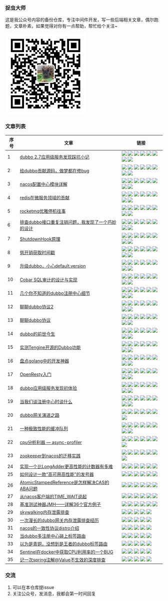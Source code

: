 ### 捉虫大师

这是我公众号内容的备份仓库，专注中间件开发，写一些后端相关文章，偶尔跑题，文章朴素，如果觉得对你有一点帮助，帮忙给个关注~

![捉虫大师](./qrcode_small.jpg)

### 文章列表

|序号|文章|链接|
|---|---|---|
|1|[dubbo 2.7应用级服务发现踩坑小记](dubbo/dubbo%202.7应用级服务发现踩坑小记/dubbo%202.7应用级服务发现踩坑小记.md)|[<img src="https://mp.weixin.qq.com/favicon.ico" weight="20" height="20">](https://mp.weixin.qq.com/s/22qcAHjRp7KpgZtNElKM9g) [<img src="https://juejin.cn/favicon.ico" weight="20" height="20">](https://juejin.cn/post/6977583797223030820/) [<img src="https://static.zhihu.com/heifetz/favicon.ico" weight="20" height="20">](https://zhuanlan.zhihu.com/p/383871475) [<img src="https://cloud.tencent.com/favicon.ico" weight="20" height="20">](https://cloud.tencent.com/developer/article/1839247) [<img src="https://blog.csdn.net/favicon.ico" weight="20" height="20">](https://blog.csdn.net/lkxiaolou/article/details/118227108) [<img src="https://www.jianshu.com/favicon.ico" weight="20" height="20">](https://www.jianshu.com/p/510d48590846) [<img src="https://static001.infoq.cn/static/infoq/favicon/favicon-32x32.png" weight="20" height="20">](https://xie.infoq.cn/article/f027177ceffe2b8955f6f4bad) [<img src="https://www.helloworld.net/favicon.ico" weight="20" height="20">](https://www.helloworld.net/p/9751893678)  |
|2|[给dubbo贡献源码，做梦都在修bug](dubbo/给dubbo贡献源码，做梦都在修bug/给dubbo贡献源码，做梦都在修bug.md)|[<img src="https://mp.weixin.qq.com/favicon.ico" weight="20" height="20">](https://mp.weixin.qq.com/s/LsuIr_78iIxt6ySh2NQadg) [<img src="https://juejin.cn/favicon.ico" weight="20" height="20">](https://juejin.cn/post/6972881272196562974/) [<img src="https://static.zhihu.com/heifetz/favicon.ico" weight="20" height="20">](https://zhuanlan.zhihu.com/p/380229114) [<img src="https://cloud.tencent.com/favicon.ico" weight="20" height="20">](https://cloud.tencent.com/developer/article/1835156) [<img src="https://blog.csdn.net/favicon.ico" weight="20" height="20">](https://blog.csdn.net/lkxiaolou/article/details/117885500) [<img src="https://www.jianshu.com/favicon.ico" weight="20" height="20">](https://www.jianshu.com/p/b276f1e81e91) [<img src="https://static001.infoq.cn/static/infoq/favicon/favicon-32x32.png" weight="20" height="20">](https://xie.infoq.cn/article/2fef5113ef7e88f7eebebee4e) [<img src="https://www.helloworld.net/favicon.ico" weight="20" height="20">](https://www.helloworld.net/p/8kxGUpmS6wF8X) |
|3|[nacos配置中心模块详解](其他/nacos配置中心模块详解/nacos配置中心模块详解.md)|[<img src="https://mp.weixin.qq.com/favicon.ico" weight="20" height="20">](https://mp.weixin.qq.com/s/kjkXGWQA6pA6UTJakhFmrw) [<img src="https://juejin.cn/favicon.ico" weight="20" height="20">](https://juejin.cn/post/6971977762806431780) [<img src="https://static.zhihu.com/heifetz/favicon.ico" weight="20" height="20">](https://zhuanlan.zhihu.com/p/379673741) [<img src="https://cloud.tencent.com/favicon.ico" weight="20" height="20">](https://cloud.tencent.com/developer/article/1834767) [<img src="https://blog.csdn.net/favicon.ico" weight="20" height="20">](https://blog.csdn.net/lkxiaolou/article/details/117965924) [<img src="https://www.jianshu.com/favicon.ico" weight="20" height="20">](https://www.jianshu.com/p/30a22a54bdfb) [<img src="https://static001.infoq.cn/static/infoq/favicon/favicon-32x32.png" weight="20" height="20">](https://xie.infoq.cn/article/161748fc741ff162ee2d73dd9) [<img src="https://www.helloworld.net/favicon.ico" weight="20" height="20">](https://www.helloworld.net/p/GVmJhV7tALU4J) |
|4|[redis在微服务领域的贡献](其他/redis在微服务领域的贡献/redis在微服务领域的贡献.md)|[<img src="https://mp.weixin.qq.com/favicon.ico" weight="20" height="20">](https://mp.weixin.qq.com/s/kKAAf_6vKn-KHvr9YMNDQQ) [<img src="https://juejin.cn/favicon.ico" weight="20" height="20">](https://juejin.cn/post/6966410689732673567) [<img src="https://static.zhihu.com/heifetz/favicon.ico" weight="20" height="20">](https://zhuanlan.zhihu.com/p/375312222) [<img src="https://cloud.tencent.com/favicon.ico" weight="20" height="20">](https://cloud.tencent.com/developer/article/1828290) [<img src="https://blog.csdn.net/favicon.ico" weight="20" height="20">](https://blog.csdn.net/lkxiaolou/article/details/117289802) [<img src="https://www.jianshu.com/favicon.ico" weight="20" height="20">](https://www.jianshu.com/p/3ffb0477d15f) [<img src="https://static001.infoq.cn/static/infoq/favicon/favicon-32x32.png" weight="20" height="20">](https://xie.infoq.cn/article/27cd1dbe25c11dd76adcd7eea) [<img src="https://www.helloworld.net/favicon.ico" weight="20" height="20">](https://www.helloworld.net/p/D0VnT3LcLMCVO)  |
|5|[rocketmq优雅停机往事](其他/rocketmq优雅停机往事/rocketmq优雅停机往事.md)|[<img src="https://mp.weixin.qq.com/favicon.ico" weight="20" height="20">](https://mp.weixin.qq.com/s/BLd2NnFwjB0mH3hA2_zcWQ) [<img src="https://juejin.cn/favicon.ico" weight="20" height="20">](https://juejin.cn/post/6959770172932489252) [<img src="https://static.zhihu.com/heifetz/favicon.ico" weight="20" height="20">](https://zhuanlan.zhihu.com/p/370629518) [<img src="https://cloud.tencent.com/favicon.ico" weight="20" height="20">](https://cloud.tencent.com/developer/article/1825705) [<img src="https://blog.csdn.net/favicon.ico" weight="20" height="20">](https://blog.csdn.net/lkxiaolou/article/details/116592530) [<img src="https://www.jianshu.com/favicon.ico" weight="20" height="20">](https://www.jianshu.com/p/335524d1fc6e) [<img src="https://static001.infoq.cn/static/infoq/favicon/favicon-32x32.png" weight="20" height="20">](https://xie.infoq.cn/article/9e95922b572654856d9f7eefa) [<img src="https://www.helloworld.net/favicon.ico" weight="20" height="20">](https://www.helloworld.net/p/oA2nf7Jh5gtV4) |
|6|[排查dubbo接口重复注销问题，我发现了一个巧妙的设计](dubbo/排查dubbo接口重复注销问题，我发现了一个巧妙的设计/排查dubbo接口重复注销问题，我发现了一个巧妙的设计.md)|[<img src="https://mp.weixin.qq.com/favicon.ico" weight="20" height="20">](https://mp.weixin.qq.com/s/nJsTU_bHBnB55NmF2_DJNw) [<img src="https://juejin.cn/favicon.ico" weight="20" height="20">](https://juejin.cn/post/6956169686501294116) [<img src="https://static.zhihu.com/heifetz/favicon.ico" weight="20" height="20">](https://zhuanlan.zhihu.com/p/368620431) [<img src="https://cloud.tencent.com/favicon.ico" weight="20" height="20">](https://cloud.tencent.com/developer/article/1822773) [<img src="https://blog.csdn.net/favicon.ico" weight="20" height="20">](https://blog.csdn.net/lkxiaolou/article/details/116306612) [<img src="https://www.jianshu.com/favicon.ico" weight="20" height="20">](https://www.jianshu.com/p/f86880fdf48c) [<img src="https://static001.infoq.cn/static/infoq/favicon/favicon-32x32.png" weight="20" height="20">](https://xie.infoq.cn/article/0658b6db850ab56e0125fc3a5) [<img src="https://www.helloworld.net/favicon.ico" weight="20" height="20">](https://www.helloworld.net/p/O9DjuGeiALU2D) |
|7|[ShutdownHook原理](其他/shutdownHook原理/shutdownHook原理.md)|[<img src="https://mp.weixin.qq.com/favicon.ico" weight="20" height="20">](https://mp.weixin.qq.com/s/M1ER1oZt8hkAPJsFLIaOTg) [<img src="https://juejin.cn/favicon.ico" weight="20" height="20">](https://juejin.cn/post/6954972766994956318) [<img src="https://static.zhihu.com/heifetz/favicon.ico" weight="20" height="20">](https://zhuanlan.zhihu.com/p/367770375) [<img src="https://cloud.tencent.com/favicon.ico" weight="20" height="20">](https://cloud.tencent.com/developer/article/1816345) [<img src="https://blog.csdn.net/favicon.ico" weight="20" height="20">](https://blog.csdn.net/lkxiaolou/article/details/116396547) [<img src="https://www.jianshu.com/favicon.ico" weight="20" height="20">](https://www.jianshu.com/p/686bcb087cc5) [<img src="https://static001.infoq.cn/static/infoq/favicon/favicon-32x32.png" weight="20" height="20">](https://xie.infoq.cn/article/00003f4d55adf64083b3e66fd) [<img src="https://www.helloworld.net/favicon.ico" weight="20" height="20">](https://www.helloworld.net/p/XGzXugbimvcjd) |
|8|[低开销获取时间戳](其他/低开销获取时间戳/低开销获取时间戳.md)|[<img src="https://mp.weixin.qq.com/favicon.ico" weight="20" height="20">](https://mp.weixin.qq.com/s/hs11xUNF7Vh-zO6zeaXXmw) [<img src="https://juejin.cn/favicon.ico" weight="20" height="20">](https://juejin.cn/post/6953601733519998989) [<img src="https://static.zhihu.com/heifetz/favicon.ico" weight="20" height="20">](https://zhuanlan.zhihu.com/p/368199252) [<img src="https://cloud.tencent.com/favicon.ico" weight="20" height="20">](https://cloud.tencent.com/developer/article/1816343) [<img src="https://blog.csdn.net/favicon.ico" weight="20" height="20">](https://blog.csdn.net/lkxiaolou/article/details/116986140) [<img src="https://www.jianshu.com/favicon.ico" weight="20" height="20">](https://www.jianshu.com/p/39be4491ee3a) [<img src="https://static001.infoq.cn/static/infoq/favicon/favicon-32x32.png" weight="20" height="20">](https://xie.infoq.cn/article/546aeecd21c492ba5509c7adc) [<img src="https://www.helloworld.net/favicon.ico" weight="20" height="20">](https://www.helloworld.net/p/VR59IKLhQoCpG) |
|9|[升级dubbo，小心default.version](dubbo/升级dubbo，小心default.version/升级dubbo，小心default.version.md)|[<img src="https://mp.weixin.qq.com/favicon.ico" weight="20" height="20">](https://mp.weixin.qq.com/s/hm1OTOma__6UIMYa3wfmxg) [<img src="https://juejin.cn/favicon.ico" weight="20" height="20">](https://juejin.cn/post/6946528185248907295) [<img src="https://static.zhihu.com/heifetz/favicon.ico" weight="20" height="20">](https://zhuanlan.zhihu.com/p/370075876) [<img src="https://cloud.tencent.com/favicon.ico" weight="20" height="20">](https://cloud.tencent.com/developer/article/1810794) [<img src="https://blog.csdn.net/favicon.ico" weight="20" height="20">](https://blog.csdn.net/lkxiaolou/article/details/116671828) [<img src="https://www.jianshu.com/favicon.ico" weight="20" height="20">](https://www.jianshu.com/p/b7958bae3c41) [<img src="https://static001.infoq.cn/static/infoq/favicon/favicon-32x32.png" weight="20" height="20">](https://xie.infoq.cn/article/8d845c2dea01100f9320ddfd8) [<img src="https://www.helloworld.net/favicon.ico" weight="20" height="20">](https://www.helloworld.net/p/XGGxUgbimvcjd)  |
|10|[Cobar SQL审计的设计与实现](其他/Cobar%20SQL审计的设计与实现/Cobar%20SQL审计的设计与实现.md)|[<img src="https://mp.weixin.qq.com/favicon.ico" weight="20" height="20">](https://mp.weixin.qq.com/s/OEuZIfbKba8sq_rect809w) [<img src="https://juejin.cn/favicon.ico" weight="20" height="20">](https://juejin.cn/post/6942331449324339236) [<img src="https://static.zhihu.com/heifetz/favicon.ico" weight="20" height="20">](https://zhuanlan.zhihu.com/p/368054622) [<img src="https://cloud.tencent.com/favicon.ico" weight="20" height="20">](https://cloud.tencent.com/developer/article/1804692) [<img src="https://blog.csdn.net/favicon.ico" weight="20" height="20">](https://blog.csdn.net/lkxiaolou/article/details/117017016) [<img src="https://www.jianshu.com/favicon.ico" weight="20" height="20">](https://www.jianshu.com/p/9986a20e164f) [<img src="https://static001.infoq.cn/static/infoq/favicon/favicon-32x32.png" weight="20" height="20">](https://xie.infoq.cn/article/34981de47febc5f4e8f4f3d0a) [<img src="https://www.helloworld.net/favicon.ico" weight="20" height="20">](https://www.helloworld.net/p/B03aS4dcJmi0o) |
|11|[几个你不知道的dubbo注册中心细节](dubbo/几个你不知道的dubbo注册中心细节/几个你不知道的dubbo注册中心细节.md)|[<img src="https://mp.weixin.qq.com/favicon.ico" weight="20" height="20">](https://mp.weixin.qq.com/s/C32EYc9VWGXDgjJe5S6Ayw) [<img src="https://juejin.cn/favicon.ico" weight="20" height="20">](https://juejin.cn/post/6940110463417974820) [<img src="https://static.zhihu.com/heifetz/favicon.ico" weight="20" height="20">](https://zhuanlan.zhihu.com/p/367772683) [<img src="https://cloud.tencent.com/favicon.ico" weight="20" height="20">](https://cloud.tencent.com/developer/article/1804688) [<img src="https://blog.csdn.net/favicon.ico" weight="20" height="20">](https://blog.csdn.net/lkxiaolou/article/details/116693282) [<img src="https://www.jianshu.com/favicon.ico" weight="20" height="20">](https://www.jianshu.com/p/79fb18a118c1) [<img src="https://static001.infoq.cn/static/infoq/favicon/favicon-32x32.png" weight="20" height="20">](https://xie.infoq.cn/article/0c4a8c13f649604f7db4915c8) [<img src="https://www.helloworld.net/favicon.ico" weight="20" height="20">](https://www.helloworld.net/p/VRRGsKLhQoCpG) |
|12|[聊聊dubbo协议2](dubbo/聊聊dubbo协议2/聊聊dubbo协议2.md)|[<img src="https://mp.weixin.qq.com/favicon.ico" weight="20" height="20">](https://mp.weixin.qq.com/s/x5iNm9Ex3Frha7q94mdAmw) [<img src="https://juejin.cn/favicon.ico" weight="20" height="20">](https://juejin.cn/post/6963815553454735397/) [<img src="https://static.zhihu.com/heifetz/favicon.ico" weight="20" height="20">](https://zhuanlan.zhihu.com/p/371629715) [<img src="https://cloud.tencent.com/favicon.ico" weight="20" height="20">](https://cloud.tencent.com/developer/article/1796842) [<img src="https://blog.csdn.net/favicon.ico" weight="20" height="20">](https://blog.csdn.net/lkxiaolou/article/details/117221284)  [<img src="https://www.jianshu.com/favicon.ico" weight="20" height="20">](https://www.jianshu.com/p/2e17f885bbbe) [<img src="https://static001.infoq.cn/static/infoq/favicon/favicon-32x32.png" weight="20" height="20">](https://xie.infoq.cn/article/889cd0c5163e876d6b2d4d2c3) [<img src="https://www.helloworld.net/favicon.ico" weight="20" height="20">](https://www.helloworld.net/p/m77mILGuaJTr6) |
|13|[聊聊dubbo协议](dubbo/聊聊dubbo协议/聊聊dubbo协议.md)|[<img src="https://mp.weixin.qq.com/favicon.ico" weight="20" height="20">](https://mp.weixin.qq.com/s/l5F-lJSuuhXerI88e7_U9Q) [<img src="https://juejin.cn/favicon.ico" weight="20" height="20">](https://juejin.cn/post/6963243154476630053) [<img src="https://static.zhihu.com/heifetz/favicon.ico" weight="20" height="20">](https://zhuanlan.zhihu.com/p/371507445) [<img src="https://cloud.tencent.com/favicon.ico" weight="20" height="20">](https://cloud.tencent.com/developer/article/1796841) [<img src="https://blog.csdn.net/favicon.ico" weight="20" height="20">](https://blog.csdn.net/lkxiaolou/article/details/117116064) [<img src="https://www.jianshu.com/favicon.ico" weight="20" height="20">](https://www.jianshu.com/p/fa9adb5ce82c) [<img src="https://static001.infoq.cn/static/infoq/favicon/favicon-32x32.png" weight="20" height="20">](https://xie.infoq.cn/article/a98afea6beabb2e3b338cc872) [<img src="https://www.helloworld.net/favicon.ico" weight="20" height="20">](https://www.helloworld.net/p/LooYSAYCrwFYk) |
|14|[dubbo的前世今生](dubbo/dubbo的前世今生/dubbo的前世今生.md)|[<img src="https://mp.weixin.qq.com/favicon.ico" weight="20" height="20">](https://mp.weixin.qq.com/s/hXddvr6tMdgSVln97mHBKw) [<img src="https://juejin.cn/favicon.ico" weight="20" height="20">](https://juejin.cn/post/6964186115691511839) [<img src="https://static.zhihu.com/heifetz/favicon.ico" weight="20" height="20">](https://zhuanlan.zhihu.com/p/373231588) [<img src="https://cloud.tencent.com/favicon.ico" weight="20" height="20">](https://cloud.tencent.com/developer/article/1785246) [<img src="https://blog.csdn.net/favicon.ico" weight="20" height="20">](https://blog.csdn.net/lkxiaolou/article/details/117254713) [<img src="https://www.jianshu.com/favicon.ico" weight="20" height="20">](https://www.jianshu.com/p/fde182e83eb6) [<img src="https://static001.infoq.cn/static/infoq/favicon/favicon-32x32.png" weight="20" height="20">](https://xie.infoq.cn/article/571b27e40dd39eafba1f6b97d) [<img src="https://www.helloworld.net/favicon.ico" weight="20" height="20">](https://www.helloworld.net/p/m7gQcLGuaJTr6) |
|15|[实测Tengine开源的Dubbo功能](dubbo/实测Tengine开源的Dubbo功能/实测Tengine开源的Dubbo功能.md)|[<img src="https://mp.weixin.qq.com/favicon.ico" weight="20" height="20">](https://mp.weixin.qq.com/s/-bA3cGDSwFa63aq0s8AUFA) [<img src="https://juejin.cn/favicon.ico" weight="20" height="20">](https://juejin.cn/post/6960826099727073310) [<img src="https://static.zhihu.com/heifetz/favicon.ico" weight="20" height="20">](https://zhuanlan.zhihu.com/p/374094939) [<img src="https://cloud.tencent.com/favicon.ico" weight="20" height="20">](https://cloud.tencent.com/developer/article/1826520) [<img src="https://blog.csdn.net/favicon.ico" weight="20" height="20">](https://blog.csdn.net/lkxiaolou/article/details/117372955) [<img src="https://www.jianshu.com/favicon.ico" weight="20" height="20">](https://www.jianshu.com/p/57321c1994b3) [<img src="https://static001.infoq.cn/static/infoq/favicon/favicon-32x32.png" weight="20" height="20">](https://xie.infoq.cn/article/35da7c471e070dafdfb0e760a) [<img src="https://www.helloworld.net/favicon.ico" weight="20" height="20">](https://www.helloworld.net/p/KPMvs5af3lHmw) |
|16|[盘点golang中的开发神器](其他/盘点golang中的开发神器/盘点golang中的开发神器.md)|[<img src="https://mp.weixin.qq.com/favicon.ico" weight="20" height="20">](https://mp.weixin.qq.com/s/CF5GJOu0D4mi7QYC-XfMKg) [<img src="https://juejin.cn/favicon.ico" weight="20" height="20">](https://juejin.cn/post/6961629710988099615) [<img src="https://static.zhihu.com/heifetz/favicon.ico" weight="20" height="20">](https://zhuanlan.zhihu.com/p/374766516) [<img src="https://cloud.tencent.com/favicon.ico" weight="20" height="20">](https://cloud.tencent.com/developer/article/1760951) [<img src="https://blog.csdn.net/favicon.ico" weight="20" height="20">](https://blog.csdn.net/lkxiaolou/article/details/117436131) [<img src="https://www.jianshu.com/favicon.ico" weight="20" height="20">](https://www.jianshu.com/p/a2d898012069) [<img src="https://static001.infoq.cn/static/infoq/favicon/favicon-32x32.png" weight="20" height="20">](https://xie.infoq.cn/article/059ac2099d730ba2c558a3688) [<img src="https://www.helloworld.net/favicon.ico" weight="20" height="20">](https://www.helloworld.net/p/z4xvtj0sG2hZz) |
|17|[OpenResty入门](其他/OpenResty入门/OpenResty入门.md)|[<img src="https://mp.weixin.qq.com/favicon.ico" weight="20" height="20">](https://mp.weixin.qq.com/s/9RBf6Wa-oYEnCCYFMhMrvg) [<img src="https://juejin.cn/favicon.ico" weight="20" height="20">](https://juejin.cn/post/6964552080405053476/) [<img src="https://static.zhihu.com/heifetz/favicon.ico" weight="20" height="20">](https://zhuanlan.zhihu.com/p/375068719) [<img src="https://cloud.tencent.com/favicon.ico" weight="20" height="20">](https://cloud.tencent.com/developer/article/1760949) [<img src="https://blog.csdn.net/favicon.ico" weight="20" height="20">](https://blog.csdn.net/lkxiaolou/article/details/117511714) [<img src="https://www.jianshu.com/favicon.ico" weight="20" height="20">](https://www.jianshu.com/p/ca0faf716018) [<img src="https://static001.infoq.cn/static/infoq/favicon/favicon-32x32.png" weight="20" height="20">](https://xie.infoq.cn/article/48b63f75d5205596e25c5946b) [<img src="https://www.helloworld.net/favicon.ico" weight="20" height="20">](https://www.helloworld.net/p/gKLlCa3hzOF2P) |
|18|[dubbo应用级服务发现初体验](dubbo/dubbo应用级服务发现初体验/dubbo应用级服务发现初体验.md)|[<img src="https://mp.weixin.qq.com/favicon.ico" weight="20" height="20">](https://mp.weixin.qq.com/s/nM7BFnW-I3A3mmLOPmBJJw) [<img src="https://juejin.cn/favicon.ico" weight="20" height="20">](https://juejin.cn/post/6868594127870066702) [<img src="https://static.zhihu.com/heifetz/favicon.ico" weight="20" height="20">](https://zhuanlan.zhihu.com/p/369644224) [<img src="https://cloud.tencent.com/favicon.ico" weight="20" height="20">](https://cloud.tencent.com/developer/article/1760947) [<img src="https://blog.csdn.net/favicon.ico" weight="20" height="20">](https://blog.csdn.net/lkxiaolou/article/details/117549562) [<img src="https://www.jianshu.com/favicon.ico" weight="20" height="20">](https://www.jianshu.com/p/7e6e74db0572) [<img src="https://static001.infoq.cn/static/infoq/favicon/favicon-32x32.png" weight="20" height="20">](https://xie.infoq.cn/article/017faba160588959c7ff6ff82) [<img src="https://www.helloworld.net/favicon.ico" weight="20" height="20">](https://www.helloworld.net/p/LoK5uAYCrwFYk) |
|19|[当我们谈注册中心时谈什么](服务发现/当我们谈注册中心时谈什么/当我们谈注册中心时谈什么.md)|[<img src="https://mp.weixin.qq.com/favicon.ico" weight="20" height="20">](https://mp.weixin.qq.com/s/-PjerA5k7xoFAROL5v3Xnw) [<img src="https://juejin.cn/favicon.ico" weight="20" height="20">](https://juejin.cn/post/6859322919143604231) [<img src="https://static.zhihu.com/heifetz/favicon.ico" weight="20" height="20">](https://zhuanlan.zhihu.com/p/375678388) [<img src="https://cloud.tencent.com/favicon.ico" weight="20" height="20">](https://cloud.tencent.com/developer/article/1761543) [<img src="https://blog.csdn.net/favicon.ico" weight="20" height="20">](https://blog.csdn.net/lkxiaolou/article/details/117325960) [<img src="https://www.jianshu.com/favicon.ico" weight="20" height="20">](https://www.jianshu.com/p/c2ff7279d805) [<img src="https://static001.infoq.cn/static/infoq/favicon/favicon-32x32.png" weight="20" height="20">](https://xie.infoq.cn/article/c7ed38799eac5eea057aeced8) [<img src="https://www.helloworld.net/favicon.ico" weight="20" height="20">](https://www.helloworld.net/p/VRlMUKLhQoCpG) |
|20|[dubbo网关演进之路](dubbo/dubbo网关演进之路/dubbo网关演进之路.md)|[<img src="https://mp.weixin.qq.com/favicon.ico" weight="20" height="20">](https://mp.weixin.qq.com/s/qyD-8ovFoZW_N5eAxEY20w) [<img src="https://juejin.cn/favicon.ico" weight="20" height="20">](https://juejin.cn/post/6845166891539906573) [<img src="https://static.zhihu.com/heifetz/favicon.ico" weight="20" height="20">](https://zhuanlan.zhihu.com/p/368898386) [<img src="https://cloud.tencent.com/favicon.ico" weight="20" height="20">](https://cloud.tencent.com/developer/article/1760946) [<img src="https://www.jianshu.com/favicon.ico" weight="20" height="20">](https://www.jianshu.com/p/4f084e26dd9f) [<img src="https://static001.infoq.cn/static/infoq/favicon/favicon-32x32.png" weight="20" height="20">](https://xie.infoq.cn/article/0136c889138ca507c2fbb953f) [<img src="https://www.helloworld.net/favicon.ico" weight="20" height="20">](https://www.helloworld.net/p/gKz4ca3hzOF2P) |
|21|[一种极致性能的缓冲队列](其他/一种极致性能的缓冲队列/一种极致性能的缓冲队列.md)|[<img src="https://mp.weixin.qq.com/favicon.ico" weight="20" height="20">](https://mp.weixin.qq.com/s/hmtx8BnUDp1onCJ99rdQ9g) [<img src="https://juejin.cn/favicon.ico" weight="20" height="20">](https://juejin.cn/post/6844904194902622216) [<img src="https://static.zhihu.com/heifetz/favicon.ico" weight="20" height="20">](https://zhuanlan.zhihu.com/p/376126739) [<img src="https://cloud.tencent.com/favicon.ico" weight="20" height="20">](https://cloud.tencent.com/developer/article/1760944) [<img src="https://blog.csdn.net/favicon.ico" weight="20" height="20">](https://blog.csdn.net/lkxiaolou/article/details/117659210) [<img src="https://www.jianshu.com/favicon.ico" weight="20" height="20">](https://www.jianshu.com/p/714df9502be5) [<img src="https://static001.infoq.cn/static/infoq/favicon/favicon-32x32.png" weight="20" height="20">](https://xie.infoq.cn/article/279d06f6ffd66acc36103ba6f) [<img src="https://www.helloworld.net/favicon.ico" weight="20" height="20">](https://www.helloworld.net/p/z435hj0sG2hZz) |
|22|[cpu分析利器 — async-profiler](问题排查/cpu分析利器%20—%20async-profiler/cpu分析利器%20—%20async-profiler.md)|[<img src="https://mp.weixin.qq.com/favicon.ico" weight="20" height="20">](https://mp.weixin.qq.com/s/8mEBjVsptz9O_vU-TxOTxg) [<img src="https://juejin.cn/favicon.ico" weight="20" height="20">](https://juejin.cn/post/6844904180671315975) [<img src="https://static.zhihu.com/heifetz/favicon.ico" weight="20" height="20">](https://zhuanlan.zhihu.com/p/376922727) [<img src="https://cloud.tencent.com/favicon.ico" weight="20" height="20">](https://cloud.tencent.com/developer/article/1760942) [<img src="https://www.jianshu.com/favicon.ico" weight="20" height="20">](https://www.jianshu.com/p/039d66a2bcc8) [<img src="https://static001.infoq.cn/static/infoq/favicon/favicon-32x32.png" weight="20" height="20">](https://xie.infoq.cn/article/58d2a013a045d2ff3d542a6a1) [<img src="https://www.helloworld.net/favicon.ico" weight="20" height="20">](https://www.helloworld.net/p/deaQSj9sJni51) |
|23|[zookeeper到nacos的迁移实践](服务发现/zookeeper到nacos的迁移实践/zookeeper到nacos的迁移实践.md)|[<img src="https://mp.weixin.qq.com/favicon.ico" weight="20" height="20">](https://mp.weixin.qq.com/s/8XdbLrlzHhofiC089AMb1Q) [<img src="https://juejin.cn/favicon.ico" weight="20" height="20">](https://juejin.cn/post/6844904167924826119) [<img src="https://static.zhihu.com/heifetz/favicon.ico" weight="20" height="20">](https://zhuanlan.zhihu.com/p/377509023) [<img src="https://cloud.tencent.com/favicon.ico" weight="20" height="20">](https://cloud.tencent.com/developer/article/1761542) [<img src="https://www.jianshu.com/favicon.ico" weight="20" height="20">](https://www.jianshu.com/p/533c69607240) [<img src="https://static001.infoq.cn/static/infoq/favicon/favicon-32x32.png" weight="20" height="20">](https://xie.infoq.cn/article/8447b8c627d04346ecf4974af) [<img src="https://www.helloworld.net/favicon.ico" weight="20" height="20">](https://www.helloworld.net/p/53Pai3xc47iVD) |
|24|[实现一个比LongAdder更高性能的计数器有多难](其他/实现一个比LongAdder更高性能的计数器有多难/实现一个比LongAdder更高性能的计数器有多难.md)|[<img src="https://mp.weixin.qq.com/favicon.ico" weight="20" height="20">](https://mp.weixin.qq.com/s/N1scBcRr3Zz6kzanMNyN0Q) [<img src="https://juejin.cn/favicon.ico" weight="20" height="20">](https://juejin.cn/post/6844904163281731597) [<img src="https://static.zhihu.com/heifetz/favicon.ico" weight="20" height="20">](https://zhuanlan.zhihu.com/p/377800177) [<img src="https://cloud.tencent.com/favicon.ico" weight="20" height="20">](https://cloud.tencent.com/developer/article/1760940) [<img src="https://www.jianshu.com/favicon.ico" weight="20" height="20">](https://www.jianshu.com/p/eb132c9daa03) [<img src="https://static001.infoq.cn/static/infoq/favicon/favicon-32x32.png" weight="20" height="20">](https://xie.infoq.cn/article/a1e85b3f0d034bca2ab674542) |
|25|[如何设计一款“高可用高性能”的发号器](其他/如何设计一款“高可用高性能”的发号器/如何设计一款“高可用高性能”的发号器.md)|[<img src="https://mp.weixin.qq.com/favicon.ico" weight="20" height="20">](https://mp.weixin.qq.com/s/LbEZEdmq34JQZ1rSwx2_oA) [<img src="https://juejin.cn/favicon.ico" weight="20" height="20">](https://juejin.cn/post/6844904163277537293) [<img src="https://static.zhihu.com/heifetz/favicon.ico" weight="20" height="20">](https://zhuanlan.zhihu.com/p/378559490) [<img src="https://cloud.tencent.com/favicon.ico" weight="20" height="20">](https://cloud.tencent.com/developer/article/1760937) [<img src="https://www.jianshu.com/favicon.ico" weight="20" height="20">](https://www.jianshu.com/p/e6e0fec21d4c) [<img src="https://static001.infoq.cn/static/infoq/favicon/favicon-32x32.png" weight="20" height="20">](https://xie.infoq.cn/article/cf31eba825e6439ca0f94ebcb) |
|26|[AtomicStampedReference是怎样解决CAS的ABA问题](其他/AtomicStampedReference是怎样解决CAS的ABA问题/AtomicStampedReference是怎样解决CAS的ABA问题.md)|[<img src="https://mp.weixin.qq.com/favicon.ico" weight="20" height="20">](https://mp.weixin.qq.com/s/riBsXBrIjkOLe7SCtbX8vQ) [<img src="https://juejin.cn/favicon.ico" weight="20" height="20">](https://juejin.cn/post/6844904158126931982) [<img src="https://static.zhihu.com/heifetz/favicon.ico" weight="20" height="20">](https://zhuanlan.zhihu.com/p/380413219) [<img src="https://cloud.tencent.com/favicon.ico" weight="20" height="20">](https://cloud.tencent.com/developer/article/1760936) [<img src="https://www.jianshu.com/favicon.ico" weight="20" height="20">](https://www.jianshu.com/p/ad91881bc387) [<img src="https://static001.infoq.cn/static/infoq/favicon/favicon-32x32.png" weight="20" height="20">](https://xie.infoq.cn/article/2b4e283533db52f1180171ced) |
|27|[从nacos客户端的TIME_WAIT说起](问题排查/从nacos客户端的TIME_WAIT说起/从nacos客户端的TIME_WAIT说起.md)|[<img src="https://mp.weixin.qq.com/favicon.ico" weight="20" height="20">](https://mp.weixin.qq.com/s/rlnIAS4zI7qYTT7z1AIk4g) [<img src="https://juejin.cn/favicon.ico" weight="20" height="20">](https://juejin.cn/post/6844904152527536135) [<img src="https://static.zhihu.com/heifetz/favicon.ico" weight="20" height="20">](https://zhuanlan.zhihu.com/p/380755493) [<img src="https://cloud.tencent.com/favicon.ico" weight="20" height="20">](https://cloud.tencent.com/developer/article/1760934) [<img src="https://www.jianshu.com/favicon.ico" weight="20" height="20">](https://www.jianshu.com/p/e2ce0fd1d8de) [<img src="https://static001.infoq.cn/static/infoq/favicon/favicon-32x32.png" weight="20" height="20">](https://xie.infoq.cn/article/412af472712ebea3c653ba269) |
|28|[基准测试神器JMH——详解36个官方例子](其他/基准测试神器JMH——详解36个官方例子/基准测试神器JMH——详解36个官方例子.md)|[<img src="https://mp.weixin.qq.com/favicon.ico" weight="20" height="20">](https://mp.weixin.qq.com/s/3mMhybfKjAQbZFK5kyMl5Q) [<img src="https://juejin.cn/favicon.ico" weight="20" height="20">](https://juejin.cn/post/6844904147674726407) [<img src="https://static.zhihu.com/heifetz/favicon.ico" weight="20" height="20">](https://zhuanlan.zhihu.com/p/381283590) [<img src="https://cloud.tencent.com/favicon.ico" weight="20" height="20">](https://cloud.tencent.com/developer/article/1760933) [<img src="https://www.jianshu.com/favicon.ico" weight="20" height="20">](https://www.jianshu.com/p/a5b9865257f4) [<img src="https://static001.infoq.cn/static/infoq/favicon/favicon-32x32.png" weight="20" height="20">](https://xie.infoq.cn/article/9d8c81113a978540cc5793139) |
|29|[skywalking内存泄露排查](问题排查/skywalking内存泄露排查/skywalking内存泄露排查.md)| [<img src="https://mp.weixin.qq.com/favicon.ico" weight="20" height="20">](https://mp.weixin.qq.com/s/GIC9TjWZUkOX7In91Tyqdg) [<img src="https://juejin.cn/favicon.ico" weight="20" height="20">](https://juejin.cn/post/6844904137629384712) [<img src="https://cloud.tencent.com/favicon.ico" weight="20" height="20">](https://cloud.tencent.com/developer/article/1760932) [<img src="https://www.jianshu.com/favicon.ico" weight="20" height="20">](https://www.jianshu.com/p/1297f6512af6) [<img src="https://static001.infoq.cn/static/infoq/favicon/favicon-32x32.png" weight="20" height="20">](https://xie.infoq.cn/article/ac7198569a6a80d1f35bb4be6) |
|30|[一次漫长的dubbo网关内存泄露排查经历](dubbo/一次漫长的dubbo网关内存泄露排查经历/一次漫长的dubbo网关内存泄露排查经历.md)| [<img src="https://mp.weixin.qq.com/favicon.ico" weight="20" height="20">](https://mp.weixin.qq.com/s/_hon_kgQfV-xwBR8Hfa9dA) [<img src="https://juejin.cn/favicon.ico" weight="20" height="20">](https://juejin.cn/post/6844904136157167630) [<img src="https://cloud.tencent.com/favicon.ico" weight="20" height="20">](https://cloud.tencent.com/developer/article/1760931) [<img src="https://www.jianshu.com/favicon.ico" weight="20" height="20">](https://www.jianshu.com/p/3185dd1c9caa) [<img src="https://static001.infoq.cn/static/infoq/favicon/favicon-32x32.png" weight="20" height="20">](https://xie.infoq.cn/article/89748fc4af3cb861206145e4a) |
|31|[nacos的一致性协议distro介绍](服务发现/nacos的一致性协议distro介绍/nacos的一致性协议distro介绍.md)| [<img src="https://mp.weixin.qq.com/favicon.ico" weight="20" height="20">](https://mp.weixin.qq.com/s/2Q_voaW8v0WSOqlSwF2G7A) [<img src="https://juejin.cn/favicon.ico" weight="20" height="20">](https://juejin.cn/post/6961235477760311327) [<img src="https://cloud.tencent.com/favicon.ico" weight="20" height="20">](https://cloud.tencent.com/developer/article/1760930) [<img src="https://www.jianshu.com/favicon.ico" weight="20" height="20">](https://www.jianshu.com/p/bb8d17073861) [<img src="https://static001.infoq.cn/static/infoq/favicon/favicon-32x32.png" weight="20" height="20">](https://xie.infoq.cn/article/f75392c8948fcee4386c4616a) |
|32|[当dubbo多注册中心碰上标签路由](dubbo/当dubbo多注册中心碰上标签路由/当dubbo多注册中心碰上标签路由.md)| [<img src="https://mp.weixin.qq.com/favicon.ico" weight="20" height="20">](https://mp.weixin.qq.com/s/6TS3YhU27dYEXO4fVbvTEA) [<img src="https://juejin.cn/favicon.ico" weight="20" height="20">](https://juejin.cn/post/6844904130692005902) [<img src="https://cloud.tencent.com/favicon.ico" weight="20" height="20">](https://cloud.tencent.com/developer/article/1760926) [<img src="https://www.jianshu.com/favicon.ico" weight="20" height="20">](https://www.jianshu.com/p/385e1150ed96) [<img src="https://static001.infoq.cn/static/infoq/favicon/favicon-32x32.png" weight="20" height="20">](https://xie.infoq.cn/article/2c4f250b74f65ea7943635c18) |
|33|[以为是青铜，没想到是王者的dubbo标签路由](dubbo/以为是青铜，没想到是王者的dubbo标签路由/以为是青铜，没想到是王者的dubbo标签路由.md)| [<img src="https://mp.weixin.qq.com/favicon.ico" weight="20" height="20">](https://mp.weixin.qq.com/s/QpaSOj9Ca_wlQLT_4vOWWA) [<img src="https://juejin.cn/favicon.ico" weight="20" height="20">](https://juejin.cn/post/6844904122152386568) [<img src="https://cloud.tencent.com/favicon.ico" weight="20" height="20">](https://cloud.tencent.com/developer/article/1760924) [<img src="https://www.jianshu.com/favicon.ico" weight="20" height="20">](https://www.jianshu.com/p/4460bb37f653) [<img src="https://static001.infoq.cn/static/infoq/favicon/favicon-32x32.png" weight="20" height="20">](https://xie.infoq.cn/article/495d95d8a42076a2b29d0aaab) |
|34|[Sentinel在docker中获取CPU利用率的一个BUG](问题排查/Sentinel在docker中获取CPU利用率的一个BUG/Sentinel在docker中获取CPU利用率的一个BUG.md)|[<img src="https://mp.weixin.qq.com/favicon.ico" weight="20" height="20">](https://mp.weixin.qq.com/s/AHJKyIwwsRUy_SlIruZTiQ) [<img src="https://juejin.cn/favicon.ico" weight="20" height="20">](https://juejin.cn/post/6844904122152402951) [<img src="https://cloud.tencent.com/favicon.ico" weight="20" height="20">](https://cloud.tencent.com/developer/article/1760923) [<img src="https://www.jianshu.com/favicon.ico" weight="20" height="20">](https://www.jianshu.com/p/60ed0060769c) [<img src="https://static001.infoq.cn/static/infoq/favicon/favicon-32x32.png" weight="20" height="20">](https://xie.infoq.cn/article/e8160fff2cf05ac762701505f) |
|35|[记一次spring注解@Value不生效的深度排查](问题排查/记一次spring注解@Value不生效的深度排查/记一次spring注解@Value不生效的深度排查.md)| [<img src="https://mp.weixin.qq.com/favicon.ico" weight="20" height="20">](https://mp.weixin.qq.com/s/CLPDX06vW3nTsrRjhHKj2w) [<img src="https://juejin.cn/favicon.ico" weight="20" height="20">](https://juejin.cn/post/6844904121321930760) [<img src="https://cloud.tencent.com/favicon.ico" weight="20" height="20">](https://cloud.tencent.com/developer/article/1760920) [<img src="https://www.jianshu.com/favicon.ico" weight="20" height="20">](https://www.jianshu.com/p/c34f0bda857a) [<img src="https://static001.infoq.cn/static/infoq/favicon/favicon-32x32.png" weight="20" height="20">](https://xie.infoq.cn/article/a25f2e3654350ffae28379eed) |

### 交流
1. 可以在本仓库提issue
2. 关注公众号，发消息，我都会第一时间回复
